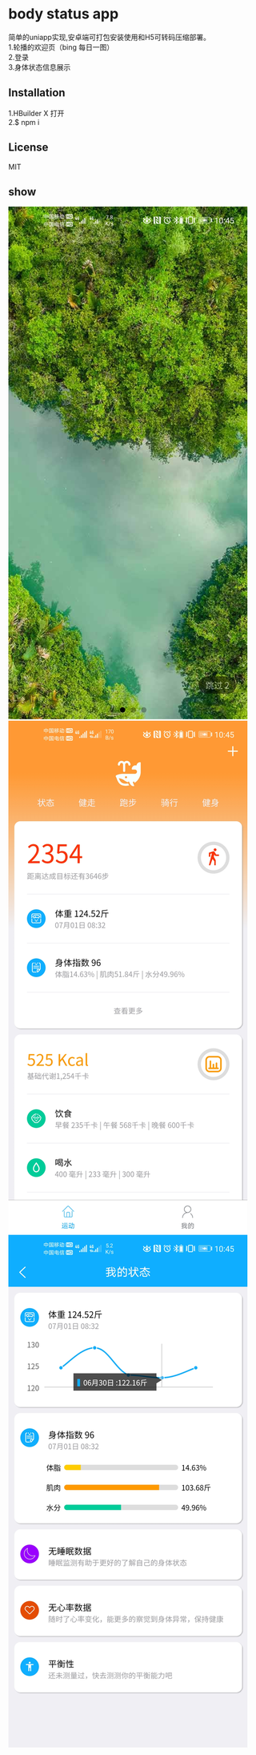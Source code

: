 # body status app
简单的uniapp实现,安卓端可打包安装使用和H5可转码压缩部署。  
1.轮播的欢迎页（bing 每日一图）  
2.登录  
3.身体状态信息展示  
## Installation
 1.HBuilder X 打开  
 2.$ npm i 
## License
MIT
## show
![welcome pic](https://github.com/darkestinblack/training_app_uniapp/blob/master/static/Screenshot_20200701_104513_uni.UNI86150F7.jpg)  
![body status](https://github.com/darkestinblack/training_app_uniapp/blob/master/static/Screenshot_20200701_104543_uni.UNI86150F7.jpg)  
![body status detail](https://github.com/darkestinblack/training_app_uniapp/blob/master/static/Screenshot_20200701_104548_uni.UNI86150F7.jpg)  
